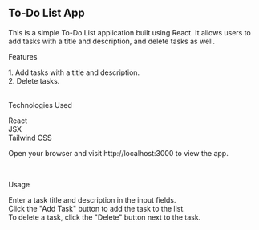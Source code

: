 <h2>To-Do List App</h2>
<p>This is a simple To-Do List application built using React. It allows users to add tasks with a title and description, and delete tasks as well.</p>


<p>Features</p>
1. Add tasks with a title and description. </br>
2. Delete tasks.</br></br>

<p>Technologies Used</p>
React</br>
JSX</br>
Tailwind CSS</br>


<p>Open your browser and visit http://localhost:3000 to view the app.</p></br>

<p>Usage</p>
Enter a task title and description in the input fields. </br>
Click the "Add Task" button to add the task to the list.</br>
To delete a task, click the "Delete" button next to the task.</br>